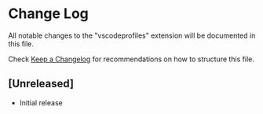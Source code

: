 # Change Log

All notable changes to the "vscodeprofiles" extension will be documented in this file.

Check [Keep a Changelog](http://keepachangelog.com/) for recommendations on how to structure this file.

## [Unreleased]

- Initial release